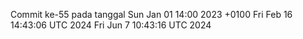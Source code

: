 Commit ke-55 pada tanggal Sun Jan 01 14:00 2023 +0100
Fri Feb 16 14:43:06 UTC 2024
Fri Jun  7 10:43:16 UTC 2024
